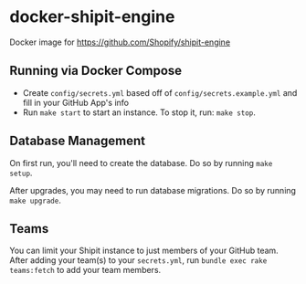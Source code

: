 # docker-shipit-engine

Docker image for https://github.com/Shopify/shipit-engine

## Running via Docker Compose

* Create `config/secrets.yml` based off of `config/secrets.example.yml` and fill in your GitHub App's info
* Run `make start` to start an instance. To stop it, run: `make stop`.

## Database Management

On first run, you'll need to create the database. Do so by running `make setup`.

After upgrades, you may need to run database migrations. Do so by running `make upgrade`.

## Teams

You can limit your Shipit instance to just members of your GitHub team. After adding your team(s) to your `secrets.yml`, run `bundle exec rake teams:fetch` to add your team members.
